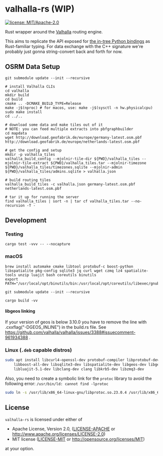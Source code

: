 # valhalla-rs (WIP)

[![license: MIT/Apache-2.0](https://img.shields.io/badge/license-MIT%2FApache--2.0-blue.svg)](https://github.com/ewilken/valhalla-rs#license)

Rust wrapper around the [Valhalla](https://github.com/valhalla/valhalla) routing engine.

This aims to replicate the API exposed for [the in-tree Python bindings](https://github.com/valhalla/valhalla/tree/master/src/bindings/python) as Rust-familiar typing. For data exchange with the C++ signature we're probably just gonna string-convert back and forth for now.

## OSRM Data Setup

    git submodule update --init --recursive

    # install Valhalla CLIs
    cd valhalla
    mkdir build
    cd build
    cmake .. -DCMAKE_BUILD_TYPE=Release
    make -j$(nproc) # for macos, use: make -j$(sysctl -n hw.physicalcpu)
    sudo make install
    cd ../..

    # download some data and make tiles out of it
    # NOTE: you can feed multiple extracts into pbfgraphbuilder
    cd mapdata
    wget http://download.geofabrik.de/europe/germany-latest.osm.pbf http://download.geofabrik.de/europe/netherlands-latest.osm.pbf

    # get the config and setup
    mkdir -p valhalla_tiles
    valhalla_build_config --mjolnir-tile-dir ${PWD}/valhalla_tiles --mjolnir-tile-extract ${PWD}/valhalla_tiles.tar --mjolnir-timezone ${PWD}/valhalla_tiles/timezones.sqlite --mjolnir-admin ${PWD}/valhalla_tiles/admins.sqlite > valhalla.json

    # build routing tiles
    valhalla_build_tiles -c valhalla.json germany-latest.osm.pbf netherlands-latest.osm.pbf

    # tar it up for running the server
    find valhalla_tiles | sort -n | tar cf valhalla_tiles.tar --no-recursion -T -

## Development

### Testing

    cargo test -vvv -- --nocapture


### macOS

    brew install automake cmake libtool protobuf-c boost-python libspatialite pkg-config sqlite3 jq curl wget czmq lz4 spatialite-tools unzip luajit bash coreutils binutils
    export PATH="/usr/local/opt/binutils/bin:/usr/local/opt/coreutils/libexec/gnubin:$PATH"

    git submodule update --init --recursive

    cargo build -vv

#### libgeos linking
If your version of geos is below 3.10.0 you have to remove the line with
    .cxxflag("-DGEOS_INLINE")
in the build.rs file. See https://github.com/valhalla/valhalla/issues/3388#issuecomment-961934388 .

### Linux (`.deb` capable distros)

```bash
sudo apt install libcurl4-openssl-dev protobuf-compiler libprotobuf-dev \
	libboost-all-dev libsqlite3-dev libspatialite-dev libgeos-dev libgeos++-dev \
	libluajit-5.1-dev libclang-dev clang libkrb5-dev libzmq3-dev
```

Also, you need to create a symbolic link for the `protoc` library to avoid the following error: `/usr/bin/ld: cannot find -lprotoc`
```bash
sudo ln -s /usr/lib/x86_64-linux-gnu/libprotoc.so.23.0.4 /usr/lib/x86_64-linux-gnu/libprotoc.so
```

## License

`valhalla-rs` is licensed under either of

- Apache License, Version 2.0, ([LICENSE-APACHE](LICENSE-APACHE) or http://www.apache.org/licenses/LICENSE-2.0)
- MIT license ([LICENSE-MIT](LICENSE-MIT) or http://opensource.org/licenses/MIT)

at your option.
